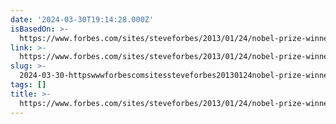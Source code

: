 ```yaml
---
date: '2024-03-30T19:14:28.000Z'
isBasedOn: >-
  https://www.forbes.com/sites/steveforbes/2013/01/24/nobel-prize-winner-daniel-kahneman-lessons-from-hitlers-ss-and-the-danger-in-trusting-your-gut/?sh=764f3a57156e
link: >-
  https://www.forbes.com/sites/steveforbes/2013/01/24/nobel-prize-winner-daniel-kahneman-lessons-from-hitlers-ss-and-the-danger-in-trusting-your-gut/?sh=764f3a57156e
slug: >-
  2024-03-30-httpswwwforbescomsitessteveforbes20130124nobel-prize-winner-daniel-kahneman-lessons-from-hitlers-ss-and-the-danger-in-trusting-your-gutsh764f3a57156e
tags: []
title: >-
  https://www.forbes.com/sites/steveforbes/2013/01/24/nobel-prize-winner-daniel-kahneman-lessons-from-hitlers-ss-and-the-danger-in-trusting-your-gut/?sh=764f3a57156e
---
```


